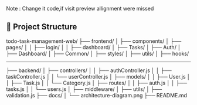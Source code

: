 Note : Change it code,if visit preview allignment were missed

📁 Project Structure
------------------------------

todo-task-management-web/
├── frontend/
│   ├── components/
│   ├── pages/
│   │   ├── login/
│   │   ├── dashboard/
│   ├── Tasks/
│   ├── Auth/
│   ├── Dashboard/
│   ├── Common/
│   ├── styles/
│   ├── utils/
│   ├── hooks/

------------------------------------------
├── backend/
│   ├── controllers/
│   │   ├── authController.js
│   │   ├── taskController.js
│   │   └── userController.js
│   ├── models/
│   │   ├── User.js
│   │   ├── Task.js
│   │   └── Category.js
│   ├── routes/
│   │   ├── auth.js
│   │   ├── tasks.js
│   │   └── users.js
│   ├── middleware/
│   ├── utils/
│   ├── validation.js
├── docs/
│   └── architecture-diagram.png
├── README.md
